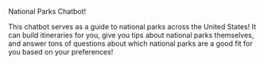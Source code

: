 National Parks Chatbot!

This chatbot serves as a guide to national parks across the United States! It can build itineraries for you, give you tips about national parks themselves, and answer tons of
questions about which national parks are a good fit for you based on your preferences!

